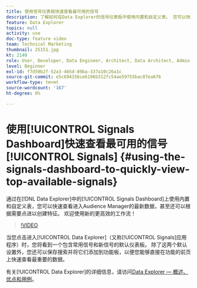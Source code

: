 ```yaml
---
title: 使用信号仪表板快速查看最可用的信号
description: 了解如何在Data Explorer的信号仪表板中使用内置和自定义表。 您可以快速查看进入Audience Manager的最新数据，甚至还可以根据需要点进以创建特征。 欢迎使用新的更高效的工作流！
feature: Data Explorer
topics: null
activity: use
doc-type: feature video
team: Technical Marketing
thumbnail: 25151.jpg
kt: 2140
role: User, Developer, Data Engineer, Architect, Data Architect, Admin, Leader
level: Beginner
exl-id: f7d50b2f-52a3-465d-89ba-337a10c26a1c
source-git-commit: e5c694156ce6196b312fc54ae59755bac07ea676
workflow-type: tm+mt
source-wordcount: '167'
ht-degree: 0%

---
```


# 使用[!UICONTROL Signals Dashboard]快速查看最可用的信号[!UICONTROL Signals] {#using-the-signals-dashboard-to-quickly-view-top-available-signals}

通过在[!DNL Data Explorer]中的[!UICONTROL Signals Dashboard]上使用内置和自定义表，您可以快速查看进入Audience Manager的最新数据，甚至还可以根据需要点进以创建特征。 欢迎使用新的更高效的工作流！

>[!VIDEO](https://video.tv.adobe.com/v/25151/?quality=12)

当您点击进入[!UICONTROL Data Explorer]（又称[!UICONTROL Signals]应用程序）时，您将看到一个包含常用信号和新信号的默认仪表板。 除了这两个默认设置外，您还可以保存搜索并将它们添加到功能板，以便您能够直接在功能的前页上快速查看最重要的数据。

有关[!UICONTROL Data Explorer]的详细信息，请访问[Data Explorer — 概述、优点和用例](https://experienceleague.adobe.com/docs/audience-manager/user-guide/features/data-explorer/data-explorer-overview.html?lang=zh-Hans)。
